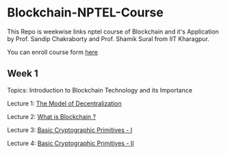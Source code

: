 # Blockchain-NPTEL-Course
This Repo is weekwise links nptel course of Blockchain and it's Application by Prof. Sandip Chakraborty and Prof. Shamik Sural from IIT Kharagpur.

You can enroll course form [here](https://nptel.ac.in/courses/106/105/106105235/)

## Week 1

Topics: Introduction to Blockchain Technology and its Importance

Lecture 1: [The Model of Decentralization](https://youtu.be/uxR86EPtr78)

Lecture 2: [What is Blockchain ?](https://youtu.be/B6KHbViproI)

Lecture 3: [Basic Cryptographic Primitives - I](https://youtu.be/uTsAiyZ_cZ4)

Lecture 4: [Basic Cryptographic Primitives - II](https://youtu.be/46KE0Z8Dvj4)

